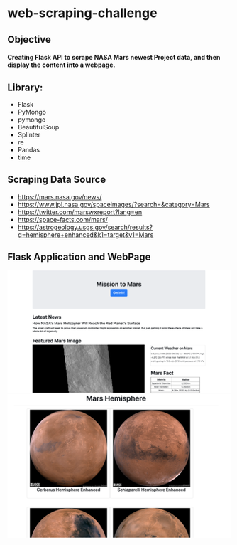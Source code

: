 # web-scraping-challenge

## Objective
#### Creating Flask API to scrape NASA Mars newest Project data, and then display the content into a webpage. 

## Library:
* Flask
* PyMongo
* pymongo
* BeautifulSoup
* Splinter
* re
* Pandas
* time

## Scraping Data Source
* https://mars.nasa.gov/news/
* https://www.jpl.nasa.gov/spaceimages/?search=&category=Mars
* https://twitter.com/marswxreport?lang=en
* https://space-facts.com/mars/
* https://astrogeology.usgs.gov/search/results?q=hemisphere+enhanced&k1=target&v1=Mars

## Flask Application and WebPage
![landing_page](Image/landing_page.png)
![feature_images](Image/feature_images.png)